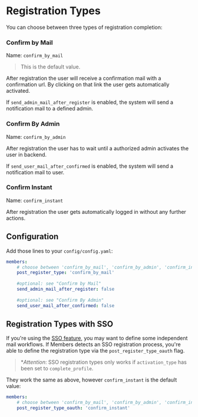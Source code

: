 # Registration Types
You can choose between three types of registration completion:

### Confirm by Mail
Name: `confirm_by_mail`

> This is the default value.

After registration the user will receive a confirmation mail with a confirmation url. By clicking on that link the user gets automatically activated.

If `send_admin_mail_after_register` is enabled, the system will send a notification mail to a defined admin.

### Confirm By Admin
Name: `confirm_by_admin`

After registration the user has to wait until a authorized admin activates the user in backend.

If `send_user_mail_after_confirmed` is enabled, the system will send a notification mail to user.

### Confirm Instant
Name: `confirm_instant`

After registration the user gets automatically logged in without any further actions.

## Configuration
Add those lines to your `config/config.yaml`:
    
```yaml
members:
    # choose between 'confirm_by_mail', 'confirm_by_admin', 'confirm_instant'
    post_register_type: 'confirm_by_mail' 
    
    #optional: see "Confirm by Mail"
    send_admin_mail_after_register: false
    
    #optional: see "Confirm By Admin"
    send_user_mail_after_confirmed: false
```

## Registration Types with SSO
If you're using the [SSO feature](./SSO/10_Overview.md), you may want to define some independent mail workflows.
If Members detects an SSO registration process, you're able to define the registration type via the `post_register_type_oauth` flag.

> **Attention*: SSO registration types only works if `activation_type` has been set to `complete_profile`.

They work the same as above, however `confirm_instant` is the default value:

```yaml
members:
    # choose between 'confirm_by_mail', 'confirm_by_admin', 'confirm_instant'
    post_register_type_oauth: 'confirm_instant' 
```
